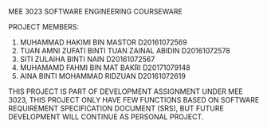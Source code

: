 MEE 3023 SOFTWARE ENGINEERING COURSEWARE

PROJECT MEMBERS:
1. MUHAMMAD HAKIMI BIN MASTOR                     D20161072569
2. TUAN AMNI ZUFATI BINTI TUAN ZAINAL ABIDIN      D20161072578
3. SITI ZULAIHA BINTI NAIN                        D20161072567
4. MUHAMAMD FAHMI BIN MAT BAKRI                   D20171079148
5. AINA BINTI MOHAMMAD RIDZUAN                    D20161072619


THIS PROJECT IS PART OF DEVELOPMENT ASSIGNMENT UNDER MEE 3023, THIS PROJECT ONLY HAVE FEW FUNCTIONS BASED ON SOFTWARE REQUIREMENT SPECIFICATION DOCUMENT (SRS), BUT FUTURE DEVELOPMENT WILL CONTINUE AS PERSONAL PROJECT.
